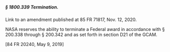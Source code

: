 ##### § 1800.339 Termination. #####

Link to an amendment published at 85 FR 71817, Nov. 12, 2020.

NASA reserves the ability to terminate a Federal award in accordance with § 200.338 through § 200.342 and as set forth in section D21 of the GCAM.

[84 FR 20240, May 9, 2019]